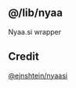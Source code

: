 ## @/lib/nyaa

Nyaa.si wrapper

## Credit

[@ejnshtein/nyaasi](https://github.com/ejnshtein/nyaasi-api)
